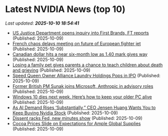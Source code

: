 # Latest NVIDIA News (top 10)
_Last updated: **2025-10-10 18:54:41**_

- [US Justice Department opens inquiry into First Brands, FT reports](https://biztoc.com/x/e0f24b3d33a051df) (Published: 2025-10-09)
- [French chaos delays meeting on future of European fighter jet](https://biztoc.com/x/07cec2cfb343c08d) (Published: 2025-10-09)
- [Canadian dollar hits a near six-month low as 1.40 mark gives way](https://biztoc.com/x/a27980091e5ce1e4) (Published: 2025-10-09)
- [Losing a family pet gives parents a chance to teach children about death and grieving](https://biztoc.com/x/f43043ecf3ddb892) (Published: 2025-10-09)
- [Speed Queen Owner Alliance Laundry Holdings Pops in IPO](https://biztoc.com/x/df4deb1bea412852) (Published: 2025-10-09)
- [Former British PM Sunak joins Microsoft, Anthropic in advisory roles](https://biztoc.com/x/ca0a9d8444467de9) (Published: 2025-10-09)
- [Windows 10 dies next week. Here’s how to keep your older PC alive](https://www.pcworld.com/article/2607888/windows-10-dies-next-week-heres-how-to-keep-your-older-pc-alive.html) (Published: 2025-10-09)
- [As AI Demand Rises ‘Substantially,” CEO Jensen Huang Wants You to Keep Buying Nvidia Stock](https://biztoc.com/x/ec080b83028bbc9b) (Published: 2025-10-09)
- [Dissent racks Fed, new minutes show](https://biztoc.com/x/5b6f7b2ebc38d07b) (Published: 2025-10-09)
- [Cocoa Prices Slide on Expectations for Ample Global Supplies](https://biztoc.com/x/e4de31376c40c615) (Published: 2025-10-09)
